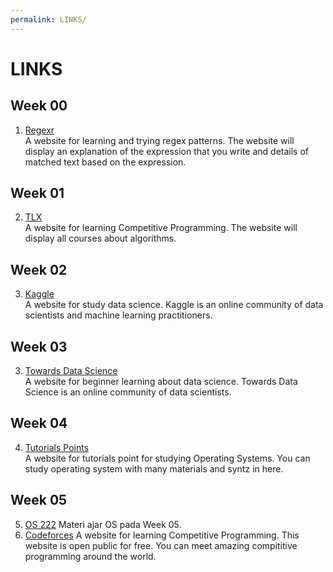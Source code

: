 ```yaml
---
permalink: LINKS/
---
```


# LINKS
## Week 00
1. [Regexr](https://regexr.com/)<br/>
A website for learning and trying regex patterns. The website will display an explanation of the expression that you write and details of matched text based on the expression.

## Week 01
2. [TLX](https://tlx.com/)<br/>
A website for learning Competitive Programming. The website will display all courses about algorithms.

## Week 02
3. [Kaggle](https://www.kaggle.com/)<br/>
A website for study data science. Kaggle is an online community of data scientists and machine learning practitioners.

## Week 03
3. [Towards Data Science](https://towardsdatascience.com/)<br/>
A website for beginner learning about data science. Towards Data Science is an online community of data scientists.

## Week 04
4. [Tutorials Points](https://www.tutorialspoint.com/operating_system/index.htm)<br/>
A website for tutorials point for studying Operating Systems. You can study operating system with many materials and syntz in here.

## Week 05
5. [OS 222](https://osp4diss.vlsm.org/W05-01.html)
Materi ajar OS pada Week 05.
6. [Codeforces](https://codeforces.com/)
A website for learning Competitive Programming. This website is open public for free. You can meet amazing compititive programming around the world.

